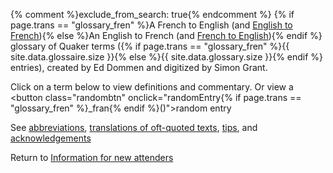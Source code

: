 {% comment %}exclude_from_search: true{% endcomment %}
{% if page.trans == "glossary_fren" %}A French to English (and [English to French](/new_attender/glossary)){% else %}An English to French (and [French to English](/new_attender/glossary_fren)){% endif %} glossary of Quaker terms ({% if page.trans == "glossary_fren" %}{{ site.data.glossaire.size }}{% else %}{{ site.data.glossary.size }}{% endif %} entries), created by Ed Dommen and digitized by Simon Grant.

Click on a term below to view definitions and commentary. Or view a <button class="randombtn" onclick="randomEntry{% if page.trans == "glossary_fren" %}_fran{% endif %}()">random entry</button>

See [abbreviations](/glossary/abs), [translations of oft-quoted texts](/glossary/texts), [tips](/glossary/tips), and [acknowledgements](/glossary/thanks)

Return to [Information for new attenders](/new_attender)

